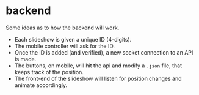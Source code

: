 # backend

Some ideas as to how the backend will work.

 - Each slideshow is given a unique ID (4-digits).
 - The mobile controller will ask for the ID.
 - Once the ID is added (and verified), a new socket connection to an API is made.
 - The buttons, on mobile, will hit the api and modify a `.json` file, that keeps track of the position.
 - The front-end of the slideshow will listen for position changes and animate accordingly.